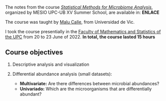 The notes from the course [*Statistical Methods for Microbiome Analysis*](https://mesioupcub.masters.upc.edu/en/xv-summer-school-2022/courses/statistical-methods-for-microbiome-analysis), organized by MESIO UPC-UB XV Summer School, are available in: **ENLACE**

The course was taught by [Malu Calle](https://mon.uvic.cat/bms/members/malu/), from Universidad de Vic. 

I took the course presentially in the [Faculty of Mathematics and Statistics of the UPC](https://goo.gl/maps/8EPcCEvetAzZStP3A) from 20 to 23 June of 2022. **In total, the course lasted 15 hours**

## Course objectives

1. Descriptive analysis and visualization

2. Differential abundance analysis (small datasets):

	- **Multivariate:** Are there differences between microbial abundances?
	- **Univariado:** Which are the microorganisms that are differentially abundant? 
